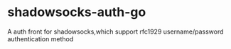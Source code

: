 shadowsocks-auth-go
===================

A auth front for shadowsocks,which support rfc1929 username/password authentication method
